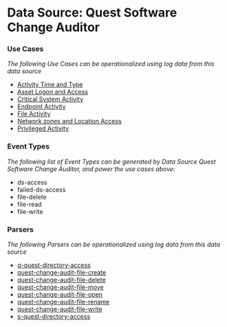 Data Source: Quest Software Change Auditor
==========================================

### Use Cases

_The following Use Cases can be operationalized using log data from this data source_

* [Activity Time  and Type](usecase_activity_time__and_type.md)
* [Asset Logon and Access](usecase_asset_logon_and_access.md)
* [Critical System Activity](usecase_critical_system_activity.md)
* [Endpoint Activity](usecase_endpoint_activity.md)
* [File Activity](usecase_file_activity.md)
* [Network zones and Location Access](usecase_network_zones_and_location_access.md)
* [Privileged Activity](usecase_privileged_activity.md)


### Event Types

_The following list of Event Types can be generated by Data Source Quest Software Change Auditor, and power the use cases above:_

- ds-access
- failed-ds-access
- file-delete
- file-read
- file-write


### Parsers

_The following Parsers can be operationalized using log data from this data source_

* [q-quest-directory-access](parserContent_q-quest-directory-access.md)
* [quest-change-audit-file-create](parserContent_quest-change-audit-file-create.md)
* [quest-change-audit-file-delete](parserContent_quest-change-audit-file-delete.md)
* [quest-change-audit-file-move](parserContent_quest-change-audit-file-move.md)
* [quest-change-audit-file-open](parserContent_quest-change-audit-file-open.md)
* [quest-change-audit-file-rename](parserContent_quest-change-audit-file-rename.md)
* [quest-change-audit-file-write](parserContent_quest-change-audit-file-write.md)
* [s-quest-directory-access](parserContent_s-quest-directory-access.md)
